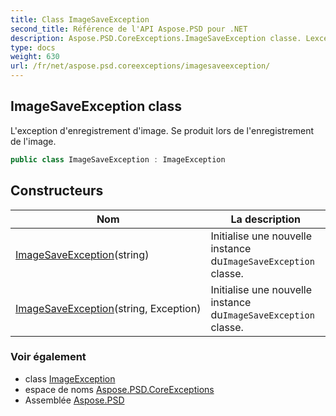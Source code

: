 ```yaml
---
title: Class ImageSaveException
second_title: Référence de l'API Aspose.PSD pour .NET
description: Aspose.PSD.CoreExceptions.ImageSaveException classe. Lexception denregistrement dimage. Se produit lors de lenregistrement de limage.
type: docs
weight: 630
url: /fr/net/aspose.psd.coreexceptions/imagesaveexception/
---
```

## ImageSaveException class

L'exception d'enregistrement d'image. Se produit lors de l'enregistrement de l'image.

```csharp
public class ImageSaveException : ImageException
```

## Constructeurs

| Nom | La description |
| --- | --- |
| [ImageSaveException](imagesaveexception/#constructor)(string) | Initialise une nouvelle instance du`ImageSaveException` classe. |
| [ImageSaveException](imagesaveexception/#constructor_1)(string, Exception) | Initialise une nouvelle instance du`ImageSaveException` classe. |

### Voir également

* class [ImageException](../imageexception/)
* espace de noms [Aspose.PSD.CoreExceptions](../../aspose.psd.coreexceptions/)
* Assemblée [Aspose.PSD](../../)


